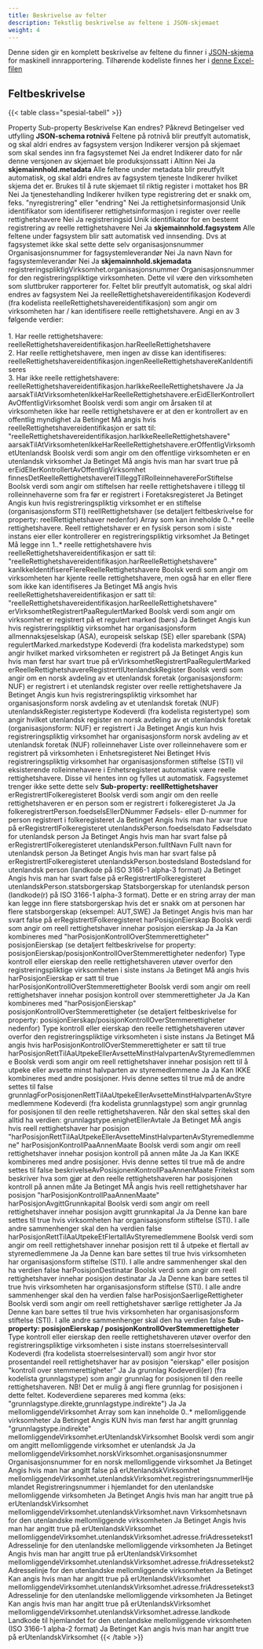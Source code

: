 ```yaml
---
title: Beskrivelse av felter
description: Tekstlig beskrivelse av feltene i JSON-skjemaet
weight: 4
---
```



Denne siden gir en komplett beskrivelse av feltene du finner i [JSON-skjema](https://schema.brreg.no/reelle/altinn/schema.json) for maskinell innrapportering. Tilhørende kodeliste finnes her i [denne Excel-filen](Kodeverk%20MINN.xlsx) 

## Feltbeskrivelse

{{< table class="spesial-tabell" >}}
  <thead>
    <tr>
      <th>Property</th>
      <th>Sub-property</th>
      <th>Beskrivelse</th>
      <th>Kan endres?</th>
      <th>Påkrevd</th>
      <th>Betingelser ved utfylling</th>
    </tr>
  </thead>
  <tbody>
    <tr>
      <td><strong>JSON-schema rotnivå</strong></td>
      <td></td>
      <td>Feltene på rotnivå blir preutfylt automatisk, og skal aldri endres av fagsystem</td>
      <td></td>
      <td></td>
      <td></td>
    </tr>
    <tr>
      <td></td>
      <td>versjon</td>
      <td>Indikerer versjon på skjemaet som skal sendes inn fra fagsystemet</td>
      <td>Nei</td>
      <td>Ja</td>
      <td></td>
    </tr>
    <tr>
      <td></td>
      <td>endret</td>
      <td>Indikerer dato for når denne versjonen av skjemaet ble produksjonssatt i Altinn</td>
      <td>Nei</td>
      <td>Ja</td>
      <td></td>
    </tr>
    <tr>
      <td><strong>skjemainnhold.metadata</strong></td>
      <td></td>
      <td>Alle feltene under metadata blir preutfylt automatisk, og skal aldri endres av fagsystem</td>
      <td></td>
      <td></td>
      <td></td>
    </tr>
    <tr>
      <td></td>
      <td>tjeneste</td>
      <td>Indikerer hvilket skjema det er. Brukes til å rute skjemaet til riktig register i mottaket hos BR</td>
      <td>Nei</td>
      <td>Ja</td>
      <td></td>
    </tr>
    <tr>
      <td></td>
      <td>tjenestehandling</td>
      <td>Indikerer hvilken type registrering det er snakk om, feks. "nyregistrering" eller "endring"</td>
      <td>Nei</td>
      <td>Ja</td>
      <td></td>
    </tr>
    <tr>
      <td></td>
      <td>rettighetsinformasjonsid</td>
      <td>Unik identifikator som identifiserer rettighetsinformasjon i register over reelle rettighetshavere</td>
      <td>Nei</td>
      <td>Ja</td>
      <td></td>
    </tr>
    <tr>
      <td></td>
      <td>registreringsid</td>
      <td>Unik identifikator for en bestemt registrering av reelle rettighetshavere</td>
      <td>Nei</td>
      <td>Ja</td>
      <td></td>
    </tr>
    <tr>
      <td><strong>skjemainnhold.fagsystem</strong></td>
      <td></td>
      <td>Alle feltene under fagsystem blir satt automatisk ved innsending. Dvs at fagsystemet ikke skal sette dette selv</td>
      <td></td>
      <td></td>
      <td></td>
    </tr>
    <tr>
      <td></td>
      <td>organisasjonsnummer</td>
      <td>Organisasjonsnummer for fagsystemleverandør</td>
      <td>Nei</td>
      <td>Ja</td>
      <td></td>
    </tr>
    <tr>
      <td></td>
      <td>navn</td>
      <td>Navn for fagsystemleverandør</td>
      <td>Nei</td>
      <td>Ja</td>
      <td></td>
    </tr>
    <tr>
      <td><strong>skjemainnhold.skjemadata</strong></td>
      <td></td>
      <td></td>
      <td></td>
      <td></td>
      <td></td>
    </tr>
    <tr>
      <td></td>
      <td>registreringspliktigVirksomhet.organisasjonsnummer</td>
      <td>Organisasjonsnummer for den registreringspliktige virksomheten. Dette vil være den virksomheten som sluttbruker rapporterer for. Feltet blir preutfylt automatisk, og skal aldri endres av fagsystem</td>
      <td>Nei</td>
      <td>Ja</td>
      <td></td>
    </tr>
    <tr>
      <td></td>
      <td>reelleRettighetshavereidentifikasjon</td>
      <td>Kodeverdi (fra kodelista reelleRettighetshavereidentifikasjon) som angir om virksomheten har / kan identifisere reelle rettighetshavere. Angi en av 3 følgende verdier:<br><br>
          1. Har reelle rettighetshavere: reelleRettighetshavereidentifikasjon.harReelleRettighetshavere<br>
          2. Har reelle rettighetshavere, men ingen av disse kan identifiseres: reelleRettighetshavereidentifikasjon.ingenReelleRettighetshavereKanIdentifiseres<br>  
          3. Har ikke reelle rettighetshavere: reelleRettighetshavereidentifikasjon.harIkkeReelleRettighetshavere
      </td>
      <td>Ja</td>
      <td>Ja</td>
      <td></td>
    </tr>
    <tr>
      <td></td>
      <td>aarsakTilAtVirksomhetenIkkeHarReelleRettighetshavere.erEidEllerKontrollertAvOffentligVirksomhet</td>
      <td>Boolsk verdi som angir om årsaken til at virksomheten ikke har reelle rettighetshavere er at den er kontrollert av en offentlig myndighet</td>
      <td>Ja</td>
      <td>Betinget</td>
      <td>Må angis hvis reelleRettighetshavereidentifikasjon er satt til: "reelleRettighetshavereidentifikasjon.harIkkeReelleRettighetshavere"</td>
    </tr>
    <tr>
      <td></td>
      <td>aarsakTilAtVirksomhetenIkkeHarReelleRettighetshavere.erOffentligVirksomhetUtenlandsk</td>
      <td>Boolsk verdi som angir om den offentlige virksomheten er en utenlandsk virksomhet</td>
      <td>Ja</td>
      <td>Betinget</td>
      <td>Må angis hvis man har svart true på erEidEllerKontrollertAvOffentligVirksomhet</td>
    </tr>
    <tr>
      <td></td>
      <td>finnesDetReelleRettighetshavereITilleggTilRolleinnehavereForStiftelse</td>
      <td>Boolsk verdi som angir om stiftelsen har reelle rettighetshavere i tillegg til rolleinnehaverne som fra før er registrert i Foretaksregisteret</td>
      <td>Ja</td>
      <td>Betinget</td>
      <td>Angis kun hvis registreringspliktig virksomhet er en stiftelse (organisasjonsform STI)</td>
    </tr>
    <tr>
      <td></td>
      <td>reellRettighetshaver (se detaljert feltbeskrivelse for property: reellRettighetshaver nedenfor)</td>
      <td>Array som kan inneholde 0..* reelle rettighetshavere. Reell rettighetshaver er en fysisk person som i siste instans eier eller kontrollerer en registreringspliktig virksomhet</td>
      <td>Ja</td>
      <td>Betinget</td>
      <td>Må legge inn 1..* reelle rettighetshavere hvis reelleRettighetshavereidentifikasjon er satt til: "reelleRettighetshavereidentifikasjon.harReelleRettighetshavere"</td>
    </tr>
    <tr>
      <td></td>
      <td>kanIkkeIdentifisereFlereReelleRettighetshavere</td>
      <td>Boolsk verdi som angir om virksomheten har kjente reelle rettighetshavere, men også har en eller flere som ikke kan identifiseres</td>
      <td>Ja</td>
      <td>Betinget</td>
      <td>Må angis hvis reelleRettighetshavereidentifikasjon er satt til: "reelleRettighetshavereidentifikasjon.harReelleRettighetshavere"</td>
    </tr>
    <tr>
      <td></td>
      <td>erVirksomhetRegistrertPaaRegulertMarked</td>
      <td>Boolsk verdi som angir om virksomhet er registrert på et regulert marked (børs)</td>
      <td>Ja</td>
      <td>Betinget</td>
      <td>Angis kun hvis registreringspliktig virksomhet har organisasjonsform allmennaksjeselskap (ASA), europeisk selskap (SE) eller sparebank (SPA)</td>
    </tr>
    <tr>
      <td></td>
      <td>regulertMarked.markedstype</td>
      <td>Kodeverdi (fra kodelista markedstype) som angir hvilket marked virksomheten er registrert på</td>
      <td>Ja</td>
      <td>Betinget</td>
      <td>Angis kun hvis man først har svart true på erVirksomhetRegistrertPaaRegulertMarked</td>
    </tr>
    <tr>
      <td></td>
      <td>erReelleRettighetshavereRegistrertIUtenlandskRegister</td>
      <td>Boolsk verdi som angir om en norsk avdeling av et utenlandsk foretak (organisasjonsform: NUF) er registrert i et utenlandsk register over reelle rettighetshavere</td>
      <td>Ja</td>
      <td>Betinget</td>
      <td>Angis kun hvis registreringspliktig virksomhet har organisasjonsform norsk avdeling av et utenlandsk foretak (NUF)</td>
    </tr>
    <tr>
      <td></td>
      <td>utenlandskRegister.registertype</td>
      <td>Kodeverdi (fra kodelista registertype) som angir hvilket utenlandsk register en norsk avdeling av et utenlandsk foretak (organisasjonsform: NUF) er registrert i</td>
      <td>Ja</td>
      <td>Betinget</td>
      <td>Angis kun hvis registreringspliktig virksomhet har organisasjonsform norsk avdeling av et utenlandsk foretak (NUF)</td>
    </tr>
    <tr>
      <td></td>
      <td>rolleinnehaver</td>
      <td>Liste over rolleinnehavere som er registrert på virksomheten i Enhetsregisteret</td>
      <td>Nei</td>
      <td>Betinget</td>
      <td>Hvis registreringspliktig virksomhet har organisasjonsformen stiftelse (STI) vil eksisterende rolleinnehavere i Enhetsregisteret automatisk være reelle rettighetshavere. Disse vil hentes inn og fylles ut automatisk. Fagsystemet trenger ikke sette dette selv</td>
    </tr>
    <tr>
      <td><strong>Sub-property: reellRettighetshaver</strong></td>
      <td></td>
      <td></td>
      <td></td>
      <td></td>
      <td></td>
    </tr>
    <tr>
      <td></td>
      <td>erRegistrertIFolkeregisteret</td>
      <td>Boolsk verdi som angir om den reelle rettighetshaveren er en person som er registrert i folkeregisteret</td>
      <td>Ja</td>
      <td>Ja</td>
      <td></td>
    </tr>
    <tr>
      <td></td>
      <td>folkeregistrertPerson.foedselsEllerDNummer</td>
      <td>Fødsels- eller D-nummer for person registrert i folkeregisteret</td>
      <td>Ja</td>
      <td>Betinget</td>
      <td>Angis hvis man har svar true på erRegistrertIFolkeregisteret</td>
    </tr>
    <tr>
      <td></td>
      <td>utenlandskPerson.foedselsdato</td>
      <td>Fødselsdato for utenlandsk person</td>
      <td>Ja</td>
      <td>Betinget</td>
      <td>Angis hvis man har svart false på erRegistrertIFolkeregisteret</td>
    </tr>
    <tr>
      <td></td>
      <td>utenlandskPerson.fulltNavn</td>
      <td>Fullt navn for utenlandsk person</td>
      <td>Ja</td>
      <td>Betinget</td>
      <td>Angis hvis man har svart false på erRegistrertIFolkeregisteret</td>
    </tr>
    <tr>
      <td></td>
      <td>utenlandskPerson.bostedsland</td>
      <td>Bostedsland for utenlandsk person (landkode på ISO 3166-1 alpha-3 format)</td>
      <td>Ja</td>
      <td>Betinget</td>
      <td>Angis hvis man har svart false på erRegistrertIFolkeregisteret</td>
    </tr>
    <tr>
      <td></td>
      <td>utenlandskPerson.statsborgerskap</td>
      <td>Statsborgerskap for utenlandsk person (landkode(r) på ISO 3166-1 alpha-3 format). Dette er en string array der man kan legge inn flere statsborgerskap hvis det er snakk om at personen har flere statsborgerskap (eksempel: AUT,SWE)</td>
      <td>Ja</td>
      <td>Betinget</td>
      <td>Angis hvis man har svart false på erRegistrertIFolkeregisteret</td>
    </tr>
    <tr>
      <td></td>
      <td>harPosisjonEierskap</td>
      <td>Boolsk verdi som angir om reell rettighetshaver innehar posisjon eierskap</td>
      <td>Ja</td>
      <td>Ja</td>
      <td>Kan kombineres med "harPosisjonKontrollOverStemmerettigheter"</td>
    </tr>
    <tr>
      <td></td>
      <td>posisjonEierskap (se detaljert feltbeskrivelse for property: posisjonEierskap/posisjonKontrollOverStemmerettigheter nedenfor)</td>
      <td>Type kontroll eller eierskap den reelle rettighetshaveren utøver overfor den registreringspliktige virksomheten i siste instans</td>
      <td>Ja</td>
      <td>Betinget</td>
      <td>Må angis hvis harPosisjonEierskap er satt til true</td>
    </tr>
    <tr>
      <td></td>
      <td>harPosisjonKontrollOverStemmerettigheter</td>
      <td>Boolsk verdi som angir om reell rettighetshaver innehar posisjon kontroll over stemmerettigheter</td>
      <td>Ja</td>
      <td>Ja</td>
      <td>Kan kombineres med "harPosisjonEierskap"</td>
    </tr>
    <tr>
      <td></td>
      <td>posisjonKontrollOverStemmerettigheter (se detaljert feltbeskrivelse for property: posisjonEierskap/posisjonKontrollOverStemmerettigheter nedenfor)</td>
      <td>Type kontroll eller eierskap den reelle rettighetshaveren utøver overfor den registreringspliktige virksomheten i siste instans</td>
      <td>Ja</td>
      <td>Betinget</td>
      <td>Må angis hvis harPosisjonKontrollOverStemmerettigheter er satt til true</td>
    </tr>
    <tr>
      <td></td>
      <td>harPosisjonRettTilAaUtpekeEllerAvsetteMinstHalvpartenAvStyremedlemmene</td>
      <td>Boolsk verdi som angir om reell rettighetshaver innehar posisjon rett til å utpeke eller avsette minst halvparten av styremedlemmene</td>
      <td>Ja</td>
      <td>Ja</td>
      <td>Kan IKKE kombineres med andre posisjoner. Hvis denne settes til true må de andre settes til false</td>
    </tr>
    <tr>
      <td></td>
      <td>grunnlagForPosisjonenRettTilAaUtpekeEllerAvsetteMinstHalvpartenAvStyremedlemmene</td>
      <td>Kodeverdi (fra kodelista grunnlagstype) som angir grunnlag for posisjonen til den reelle rettighetshaveren. Når den skal settes skal den alltid ha verdien: grunnlagstype.enighetEllerAvtale</td>
      <td>Ja</td>
      <td>Betinget</td>
      <td>MÅ angis hvis reell rettighetshaver har posisjon "harPosisjonRettTilAaUtpekeEllerAvsetteMinstHalvpartenAvStyremedlemmene"</td>
    </tr>
    <tr>
      <td></td>
      <td>harPosisjonKontrollPaaAnnenMaate</td>
      <td>Boolsk verdi som angir om reell rettighetshaver innehar posisjon kontroll på annen måte</td>
      <td>Ja</td>
      <td>Ja</td>
      <td>Kan IKKE kombineres med andre posisjoner. Hvis denne settes til true må de andre settes til false</td>
    </tr>
    <tr>
      <td></td>
      <td>beskrivelseAvPosisjonenKontrollPaaAnnenMaate</td>
      <td>Fritekst som beskriver hva som gjør at den reelle rettighetshaveren har posisjonen kontroll på annen måte</td>
      <td>Ja</td>
      <td>Betinget</td>
      <td>MÅ angis hvis reell rettighetshaver har posisjon "harPosisjonKontrollPaaAnnenMaate"</td>
    </tr>
    <tr>
      <td></td>
      <td>harPosisjonAvgittGrunnkapital</td>
      <td>Boolsk verdi som angir om reell rettighetshaver innehar posisjon avgitt grunnkapital</td>
      <td>Ja</td>
      <td>Ja</td>
      <td>Denne kan bare settes til true hvis virksomheten har organisasjonsform stiftelse (STI). I alle andre sammenhenger skal den ha verdien false</td>
    </tr>
    <tr>
      <td></td>
      <td>harPosisjonRettTilAaUtpekeEtFlertallAvStyremedlemmene</td>
      <td>Boolsk verdi som angir om reell rettighetshaver innehar posisjon rett til å utpeke et flertall av styremedlemmene</td>
      <td>Ja</td>
      <td>Ja</td>
      <td>Denne kan bare settes til true hvis virksomheten har organisasjonsform stiftelse (STI). I alle andre sammenhenger skal den ha verdien false</td>
    </tr>
    <tr>
      <td></td>
      <td>harPosisjonDestinatar</td>
      <td>Boolsk verdi som angir om reell rettighetshaver innehar posisjon destinatar</td>
      <td>Ja</td>
      <td>Ja</td>
      <td>Denne kan bare settes til true hvis virksomheten har organisasjonsform stiftelse (STI). I alle andre sammenhenger skal den ha verdien false</td>
    </tr>
    <tr>
      <td></td>
      <td>harPosisjonSaerligeRettigheter</td>
      <td>Boolsk verdi som angir om reell rettighetshaver særlige rettigheter</td>
      <td>Ja</td>
      <td>Ja</td>
      <td>Denne kan bare settes til true hvis virksomheten har organisasjonsform stiftelse (STI). I alle andre sammenhenger skal den ha verdien false</td>
    </tr>
    <tr>
      <td><strong>Sub-property: posisjonEierskap / posisjonKontrollOverStemmerettigheter</strong></td>
      <td></td>
      <td>Type kontroll eller eierskap den reelle rettighetshaveren utøver overfor den registreringspliktige virksomheten i siste instans</td>
      <td></td>
      <td></td>
      <td></td>
    </tr>
    <tr>
      <td></td>
      <td>stoerrelsesintervall</td>
      <td>Kodeverdi (fra kodelista stoerrelsesintervall) som angir hvor stor prosentandel reell rettighetshaver har av posisjon "eierskap" eller posisjon "kontroll over stemmerettigheter"</td>
      <td>Ja</td>
      <td>Ja</td>
      <td></td>
    </tr>
    <tr>
      <td></td>
      <td>grunnlag</td>
      <td>Kodeverdi(er) (fra kodelista grunnlagstype) som angir grunnlag for posisjonen til den reelle rettighetshaveren. NB! Det er mulig å angi flere grunnlag for posisjonen i dette feltet. Kodeverdiene separeres med komma (eks: "grunnlagstype.direkte,grunnlagstype.indirekte")</td>
      <td>Ja</td>
      <td>Ja</td>
      <td></td>
    </tr>
    <tr>
      <td></td>
      <td>mellomliggendeVirksomhet</td>
      <td>Array som kan inneholde 0..* mellomliggende virksomheter</td>
      <td>Ja</td>
      <td>Betinget</td>
      <td>Angis KUN hvis man først har angitt grunnlag "grunnlagstype.indirekte"</td>
    </tr>
    <tr>
      <td></td>
      <td>mellomliggendeVirksomhet.erUtenlandskVirksomhet</td>
      <td>Boolsk verdi som angir om angitt mellomliggende virksomhet er utenlandsk</td>
      <td>Ja</td>
      <td>Ja</td>
      <td></td>
    </tr>
    <tr>
      <td></td>
      <td>mellomliggendeVirksomhet.norskVirksomhet.organisasjonsnummer</td>
      <td>Organisasjonsnummer for en norsk mellomliggende virksomhet</td>
      <td>Ja</td>
      <td>Betinget</td>
      <td>Angis hvis man har angitt false på erUtenlandskVirksomhet</td>
    </tr>
    <tr>
      <td></td>
      <td>mellomliggendeVirksomhet.utenlandskVirksomhet.registreringsnummerIHjemlandet</td>
      <td>Registreringsnummer i hjemlandet for den utenlandske mellomliggende virksomheten</td>
      <td>Ja</td>
      <td>Betinget</td>
      <td>Angis hvis man har angitt true på erUtenlandskVirksomhet</td>
    </tr>
    <tr>
      <td></td>
      <td>mellomliggendeVirksomhet.utenlandskVirksomhet.navn</td>
      <td>Virksomhetsnavn for den utenlandske mellomliggende virksomheten</td>
      <td>Ja</td>
      <td>Betinget</td>
      <td>Angis hvis man har angitt true på erUtenlandskVirksomhet</td>
    </tr>
    <tr>
      <td></td>
      <td>mellomliggendeVirksomhet.utenlandskVirksomhet.adresse.friAdressetekst1</td>
      <td>Adresselinje for den utenlandske mellomliggende virksomheten</td>
      <td>Ja</td>
      <td>Betinget</td>
      <td>Angis hvis man har angitt true på erUtenlandskVirksomhet</td>
    </tr>
    <tr>
      <td></td>
      <td>mellomliggendeVirksomhet.utenlandskVirksomhet.adresse.friAdressetekst2</td>
      <td>Adresselinje for den utenlandske mellomliggende virksomheten</td>
      <td>Ja</td>
      <td>Betinget</td>
      <td>Kan angis hvis man har angitt true på erUtenlandskVirksomhet</td>
    </tr>
    <tr>
      <td></td>
      <td>mellomliggendeVirksomhet.utenlandskVirksomhet.adresse.friAdressetekst3</td>
      <td>Adresselinje for den utenlandske mellomliggende virksomheten</td>
      <td>Ja</td>
      <td>Betinget</td>
      <td>Kan angis hvis man har angitt true på erUtenlandskVirksomhet</td>
    </tr>
    <tr>
      <td></td>
      <td>mellomliggendeVirksomhet.utenlandskVirksomhet.adresse.landkode</td>
      <td>Landkode til hjemlandet for den utenlandske mellomliggende virksomheten (ISO 3166-1 alpha-2 format)</td>
      <td>Ja</td>
      <td>Betinget</td>
      <td>Kan angis hvis man har angitt true på erUtenlandskVirksomhet</td>
    </tr>
  </tbody>
{{< /table >}}